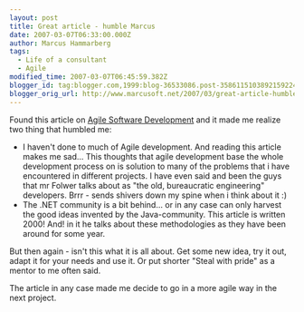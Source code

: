 ```yaml
---
layout: post
title: Great article - humble Marcus
date: 2007-03-07T06:33:00.000Z
author: Marcus Hammarberg
tags:
  - Life of a consultant
  - Agile
modified_time: 2007-03-07T06:45:59.382Z
blogger_id: tag:blogger.com,1999:blog-36533086.post-3586115103892159224
blogger_orig_url: http://www.marcusoft.net/2007/03/great-article-humble-marcus.html
---
```


Found this article on [Agile Software
Development](http://www.martinfowler.com/articles/newMethodology.html)
and it made me realize two thing that humbled me:

-   I haven't done to much of Agile development. And reading this
    article makes me sad... This thoughts that agile development base
    the whole development process on is solution to many of the problems
    that i have encountered in different projects.
   I have even said and been the guys that mr Folwer talks about as
    "the old, bureaucratic engineering" developers. Brrr - sends shivers
    down my spine when i think about it :)
-   The .NET community is a bit behind... or in any case can only
    harvest the good ideas invented by the Java-community. This article
    is written 2000! And! in it he talks about these methodologies as
    they have been around for some year.

But then again - isn't this what it is all about. Get some new idea, try
it out, adapt it for your needs and use it. Or put shorter "Steal with
pride" as a mentor to me often said.

The article in any case made me decide to go in a more agile way in the
next project.
